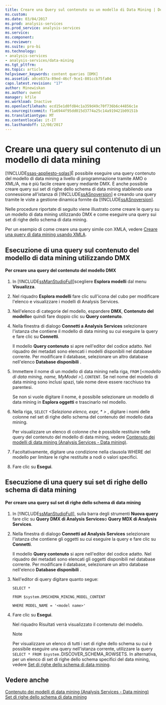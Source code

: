 ```yaml
---
title: Creare una Query sul contenuto su un modello di Data Mining | Documenti Microsoft
ms.custom: 
ms.date: 03/04/2017
ms.prod: analysis-services
ms.prod_service: analysis-services
ms.service: 
ms.component: 
ms.reviewer: 
ms.suite: pro-bi
ms.technology:
- analysis-services
- analysis-services/data-mining
ms.tgt_pltfrm: 
ms.topic: article
helpviewer_keywords: content queries [DMX]
ms.assetid: a0ce837a-89ed-46cf-9ce1-801ccb75fa04
caps.latest.revision: "17"
author: Minewiskan
ms.author: owend
manager: kfile
ms.workload: Inactive
ms.openlocfilehash: ecd15e1d0fd84c1a359d49c70f736b6c44856c1e
ms.sourcegitcommit: f1a6944f95dd015d3774a25c14a919421b09151b
ms.translationtype: MT
ms.contentlocale: it-IT
ms.lasthandoff: 12/08/2017
---
```

# <a name="create-a-content-query-on-a-mining-model"></a>Creare una query sul contenuto di un modello di data mining
[!INCLUDE[ssas-appliesto-sqlas](../../includes/ssas-appliesto-sqlas.md)]È possibile eseguire una query contenuto del modello di data mining a livello di programmazione tramite AMO o XML/A, ma è più facile creare query mediante DMX. È anche possibile creare query sui set di righe dello schema di data mining stabilendo una connessione all'istanza di [!INCLUDE[ssASnoversion](../../includes/ssasnoversion-md.md)] e creando una query tramite le viste a gestione dinamica fornite da [!INCLUDE[ssASnoversion](../../includes/ssasnoversion-md.md)].  
  
 Nelle procedure riportate di seguito viene illustrato come creare le query su un modello di data mining utilizzando DMX e come eseguire una query sui set di righe dello schema di data mining.  
  
 Per un esempio di come creare una query simile con XMLA, vedere [Creare una query di data mining usando XMLA](../../analysis-services/data-mining/create-a-data-mining-query-by-using-xmla.md).  
  
## <a name="querying-data-mining-model-content-by-using-dmx"></a>Esecuzione di una query sul contenuto del modello di data mining utilizzando DMX  
  
#### <a name="to-create-a-dmx-model-content-query"></a>Per creare una query del contenuto del modello DMX  
  
1.  In [!INCLUDE[ssManStudioFull](../../includes/ssmanstudiofull-md.md)]scegliere **Esplora modelli** dal menu **Visualizza**.  
  
2.  Nel riquadro **Esplora modelli** fare clic sull'icona del cubo per modificare l'elenco e visualizzare i modelli di Analysis Services.  
  
3.  Nell'elenco di categorie del modello, espandere **DMX**, **Contenuto del modello**e quindi fare doppio clic su **Query contenuto**.  
  
4.  Nella finestra di dialogo **Connetti a Analysis Services** selezionare l'istanza che contiene il modello di data mining su cui eseguire la query e fare clic su **Connetti**.  
  
     Il modello **Query contenuto** si apre nell'editor del codice adatto. Nel riquadro dei metadati sono elencati i modelli disponibili nel database corrente. Per modificare il database, selezionare un altro database nell'elenco **Database disponibili** .  
  
5.  Immettere il nome di un modello di data mining nella riga, `FROM` [*\<modello di data mining, name, MyModel >*]`.CONTENT`. Se nel nome del modello di data mining sono inclusi spazi, tale nome deve essere racchiuso tra parentesi.  
  
     Se non si vuole digitare il nome, è possibile selezionare un modello di data mining in **Esplora oggetti** e trascinarlo nel modello.  
  
6.  Nella riga, `SELECT`  *\<Seleziona elenco, expr, \* >* , digitare i nomi delle colonne nel set di righe dello schema del contenuto del modello data mining.  
  
     Per visualizzare un elenco di colonne che è possibile restituire nelle query del contenuto del modello di data mining, vedere [Contenuto dei modelli di data mining &#40;Analysis Services - Data mining&#41;](../../analysis-services/data-mining/mining-model-content-analysis-services-data-mining.md).  
  
7.  Facoltativamente, digitare una condizione nella clausola WHERE del modello per limitare le righe restituite a nodi o valori specifici.  
  
8.  Fare clic su **Esegui**.  
  
## <a name="querying-the-data-mining-schema-rowsets"></a>Esecuzione di una query sui set di righe dello schema di data mining  
  
#### <a name="to-create-a-query-against-the-data-mining-schema-rowset"></a>Per creare una query sul set di righe dello schema di data mining  
  
1.  In [!INCLUDE[ssManStudioFull](../../includes/ssmanstudiofull-md.md)], sulla barra degli strumenti **Nuova query** fare clic su **Query DMX di Analysis Services**o **Query MDX di Analysis Services**.  
  
2.  Nella finestra di dialogo **Connetti ad Analysis Services** selezionare l'istanza che contiene gli oggetti su cui eseguire la query e fare clic su **Connetti**.  
  
     Il modello **Query contenuto** si apre nell'editor del codice adatto. Nel riquadro dei metadati sono elencati gli oggetti disponibili nel database corrente. Per modificare il database, selezionare un altro database nell'elenco **Database disponibili** .  
  
3.  Nell'editor di query digitare quanto segue:  
  
     `SELECT *`  
  
     `FROM $system.DMSCHEMA_MINING_MODEL_CONTENT`  
  
     `WHERE MODEL_NAME = '<model name>'`  
  
4.  Fare clic su **Esegui**.  
  
     Nel riquadro Risultati verrà visualizzato il contenuto del modello.  
  
    > [!NOTE]  
    >  Per visualizzare un elenco di tutti i set di righe dello schema su cui è possibile eseguire una query nell'istanza corrente, utilizzare la query `SELECT * FROM $system.`DISCOVER_SCHEMA_ROWSETS. In alternativa, per un elenco di set di righe dello schema specifici del data mining, vedere [Set di righe dello schema di data mining](../../analysis-services/schema-rowsets/data-mining/data-mining-schema-rowsets.md).  
  
## <a name="see-also"></a>Vedere anche  
 [Contenuto dei modelli di data mining &#40;Analysis Services - Data mining&#41;](../../analysis-services/data-mining/mining-model-content-analysis-services-data-mining.md)   
 [Set di righe dello schema di data mining](../../analysis-services/schema-rowsets/data-mining/data-mining-schema-rowsets.md)  
  
  

